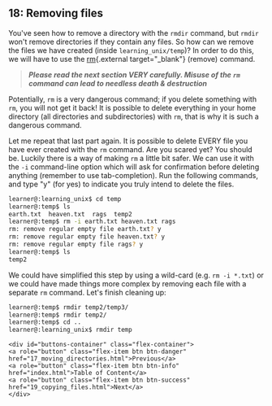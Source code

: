 ## 18: Removing files

You've seen how to remove a directory with the `rmdir` command, but `rmdir` won't remove directories if they contain any files. So how can we remove the files we have created (inside `learning_unix/temp`)? In order to do this, we will have to use the [rm](https://en.wikipedia.org/wiki/Rm_(Unix)){.external target="_blank"} (remove) command.

>***Please read the next section VERY carefully. Misuse of the `rm` command can lead to needless death & destruction***

Potentially, `rm` is a very dangerous command; if you delete something with `rm`, you will not get it back! It is possible to delete everything in your home directory (all directories and subdirectories) with `rm`, that is why it is such a dangerous command.

Let me repeat that last part again. It is possible to delete EVERY file you have ever created with the `rm` command. Are you scared yet? You should be. Luckily there is a way of making `rm` a little bit safer. We can use it with the `-i` command-line option which will ask for confirmation before deleting anything (remember to use tab-completion). Run the following commands,
and type "y" (for yes) to indicate you truly intend to delete the files.

```bash
learner@:learning_unix$ cd temp
learner@:temp$ ls
earth.txt  heaven.txt  rags  temp2
learner@:temp$ rm -i earth.txt heaven.txt rags
rm: remove regular empty file earth.txt? y
rm: remove regular empty file heaven.txt? y
rm: remove regular empty file rags? y
learner@:temp$ ls
temp2
```

We could have simplified this step by using a wild-card (e.g. `rm -i *.txt`) or we could have made things more complex by removing each file with a separate `rm` command. Let's finish cleaning up:

```bash
learner@:temp$ rmdir temp2/temp3/
learner@:temp$ rmdir temp2/
learner@:temp$ cd ..
learner@:learning_unix$ rmdir temp
```

```{=html}	
<div id="buttons-container" class="flex-container">
<a role="button" class="flex-item btn btn-danger" href="17_moving_directories.html">Previous</a> 
<a role="button" class="flex-item btn btn-info" href="index.html">Table of Content</a> 
<a role="button" class="flex-item btn btn-success" href="19_copying_files.html">Next</a>
</div>
```